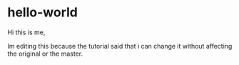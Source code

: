 # hello-world



Hi this is me,

Im editing this because the tutorial said that i can change it without affecting the original or the master.
